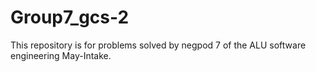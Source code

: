 # Group7_gcs-2
This repository is for problems solved by negpod 7 of the ALU software engineering May-Intake.